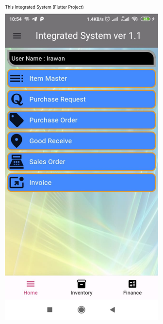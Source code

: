 This Integrated System (Flutter Project)



![alt text](https://github.com/irawanmurjayanto/integratedsystem/blob/main/imagesrdm/face1.jpeg?raw=true)
